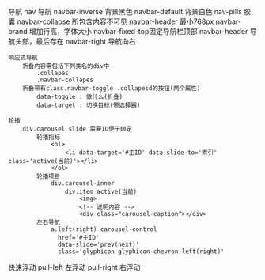 导航
	nav 			导航
	navbar-inverse 	背景黑色
	navbar-default 	背景白色
	nav-pills 		胶囊
	navbar-collapse 所包含内容不可见
	navbar-header 	最小768px
	navbar-brand 	增加行高，字体大小
	navbar-fixed-top固定导航栏顶部
	navbar-header 	导航头部，最后存在
	navbar-right	导航向右
	
	响应式导航
		折叠内容需包括下列类名的div中
			.collapes
			.navbar-collapes
		折叠带有class.navbar-toggle .collapesd的按钮(两个属性)
			data-toggle : 做什么(折叠)
			data-target : 切换目标(带选择器)
	
	轮播
		div.carousel slide 需要ID便于绑定
			轮播指标
				<ol>
					<li data-target='#主ID' data-slide-to='索引' class='active(当前)'></li>
				</ol>
			轮播项目
				div.carousel-inner
					div.item active(当前)
						<img>
						<!-- 说明内容 -->
						<div class="carousel-caption"></div>
			左右导航
				a.left(right) carousel-control 
				  href='#主ID'
				  data-slide='prev(next)'
				  class='glyphicon glyphicon-chevron-left(right)'


快速浮动
	pull-left 左浮动
	pull-right 右浮动
